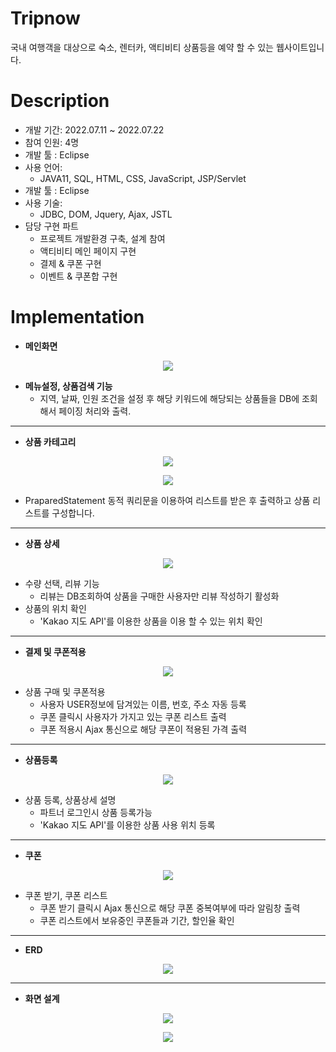 # Tripnow
국내 여행객을 대상으로 숙소, 렌터카, 액티비티 상품등을 예약 할 수 있는 웹사이트입니다.

# Description
* 개발 기간: 2022.07.11 ~ 2022.07.22
* 참여 인원: 4명
* 개발 툴  : Eclipse
* 사용 언어: 
  * JAVA11, SQL, HTML, CSS, JavaScript, JSP/Servlet
* 개발 툴  : Eclipse
* 사용 기술:
  *  JDBC, DOM, Jquery, Ajax, JSTL
* 담당 구현 파트
  -  프로젝트 개발환경 구축, 설계 참여
  -  액티비티 메인 페이지 구현
  -  결제 & 쿠폰 구현
  -  이벤트 & 쿠폰합 구현

# Implementation
* **메인화면**
 <p align="center"><img src="https://github.com/JungleSpider/TripNow/blob/master/src/main/webapp/file/%EB%A9%94%EC%9D%B8%ED%99%94%EB%A9%B4.PNG?raw=true"/></p>

  * **메뉴설정, 상품검색 기능**
    * 지역, 날짜, 인원 조건을 설정 후 해당 키워드에 해당되는 상품들을 DB에 조회해서 페이징 처리와 출력.

___
* **상품 카테고리**
 <p align="center"><img src="https://github.com/JungleSpider/TripNow/blob/master/src/main/webapp/file/%EB%A6%AC%EC%8A%A4%ED%8A%B8.PNG?raw=true"/></p>
 <p align="center"><img src="https://github.com/JungleSpider/TripNow/blob/master/src/main/webapp/file/%EB%A6%AC%EC%8A%A4%ED%8A%B8%20%EC%BD%94%EB%93%9C.PNG?raw=true"/></p>

  * PraparedStatement 동적 쿼리문을 이용하여 리스트를 받은 후 출력하고 상품 리스트를 구성합니다.
___
* **상품 상세**
 <p align="center"><img src="https://github.com/JungleSpider/TripNow/blob/master/src/main/webapp/file/%EC%83%81%ED%92%88%20%EC%83%81%EC%84%B8.PNG?raw=true"/></p>

  *  수량 선택, 리뷰 기능
     *  리뷰는 DB조회하여 상품을 구매한 사용자만 리뷰 작성하기 활성화
  *  상품의 위치 확인
     *  'Kakao 지도 API'를 이용한 상품을 이용 할 수 있는 위치 확인
___
* **결제 및 쿠폰적용**
<p align="center"><img src="https://github.com/JungleSpider/TripNow/blob/master/src/main/webapp/file/%EA%B2%B0%EC%A0%9C%20%EC%BF%A0%ED%8F%B0.PNG?raw=true"/></p>

  * 상품 구매 및 쿠폰적용
    * 사용자 USER정보에 담겨있는 이름, 번호, 주소 자동 등록
    * 쿠폰 클릭시 사용자가 가지고 있는 쿠폰 리스트 출력
    * 쿠폰 적용시 Ajax 통신으로 해당 쿠폰이 적용된 가격 출력

___
* **상품등록**
<p align="center"><img src="https://github.com/JungleSpider/TripNow/blob/master/src/main/webapp/file/%EC%83%81%ED%92%88%EB%93%B1%EB%A1%9D.PNG?raw=true"/></p>

  * 상품 등록, 상품상세 설명
    * 파트너 로그인시 상품 등록가능
    * 'Kakao 지도 API'를 이용한 상품 사용 위치 등록
___
* **쿠폰**
<p align="center"><img src="https://github.com/JungleSpider/TripNow/blob/master/src/main/webapp/file/%EC%BF%A0%ED%8F%B0.PNG?raw=true"/></p>

  * 쿠폰 받기, 쿠폰 리스트
    * 쿠폰 받기 클릭시 Ajax 통신으로 해당 쿠폰 중복여부에 따라 알림창 출력
    * 쿠폰 리스트에서 보유중인 쿠폰들과 기간, 할인율 확인
  ___
* **ERD**
<p align="center"><img src="https://github.com/JungleSpider/TripNow/blob/master/src/main/webapp/file/ERD.png?raw=true"/></p>

___
* **화면 설계**
<p align="center"><img src="https://github.com/JungleSpider/TripNow/blob/master/src/main/webapp/file/%ED%8E%98%EC%9D%B4%EC%A7%80%20%EA%B4%80%EA%B3%84%EB%8F%84%20-%20%ED%99%94%EB%A9%B4%20%EC%88%9C%EC%84%9C.png?raw=true"/></p>
<p align="center"><img src="https://github.com/JungleSpider/TripNow/blob/master/src/main/webapp/file/%ED%8E%98%EC%9D%B4%EC%A7%80%EA%B4%80%EA%B3%84%EB%8F%84%20-%20%ED%99%94%EB%A9%B4%EA%B0%84%20%EB%8D%B0%EC%9D%B4%ED%84%B0%20%EC%9D%B4%EB%8F%99.png?raw=true"/></p>
